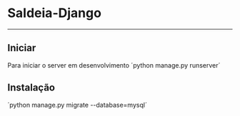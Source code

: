 # SaIdeia-Django

---
## Iniciar
Para iniciar o server em desenvolvimento ´python manage.py runserver´
## Instalação
´python manage.py migrate --database=mysql´
